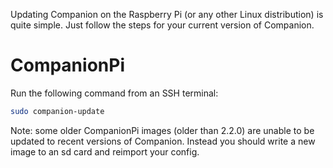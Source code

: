 Updating Companion on the Raspberry Pi (or any other Linux distribution) is quite simple. Just follow the steps for your current version of Companion.

# CompanionPi

Run the following command from an SSH terminal:

```bash
sudo companion-update
```

Note: some older CompanionPi images (older than 2.2.0) are unable to be updated to recent versions of Companion. Instead you should write a new image to an sd card and reimport your config.
